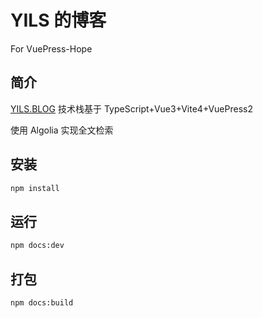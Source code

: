 # YILS 的博客

For VuePress-Hope

## 简介

[YILS.BLOG](https://yils.blog/)
技术栈基于 TypeScript+Vue3+Vite4+VuePress2

使用 Algolia 实现全文检索

## 安装

```bash
npm install
```

## 运行

```bash
npm docs:dev
```

## 打包

```bash
npm docs:build
```

